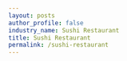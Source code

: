 ```yaml
---
layout: posts 
author_profile: false 
industry_name: Sushi Restaurant
title: Sushi Restaurant
permalink: /sushi-restaurant
---
```

